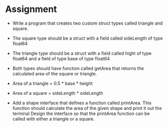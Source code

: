 # Assignment 
* Write a program that creates two custom struct types called triangle and square.
* The square type should be a struct with a field called sideLength of type float64
* The triangle type should be a struct with a field called hight of type float64 and a field 
  of type base of type float64
* Both types should have function called getArea that returns the calculated area of the square or triangle.
* Area of a triangle = 0.5 * base * height
* Area of a square = sideLength * sideLength

* Add a shape interface that defines a function called printArea. This function should calculate the area of the given shape and print it out the terminal Design the interface so that the printArea function can be called with either a triangle or a square. 